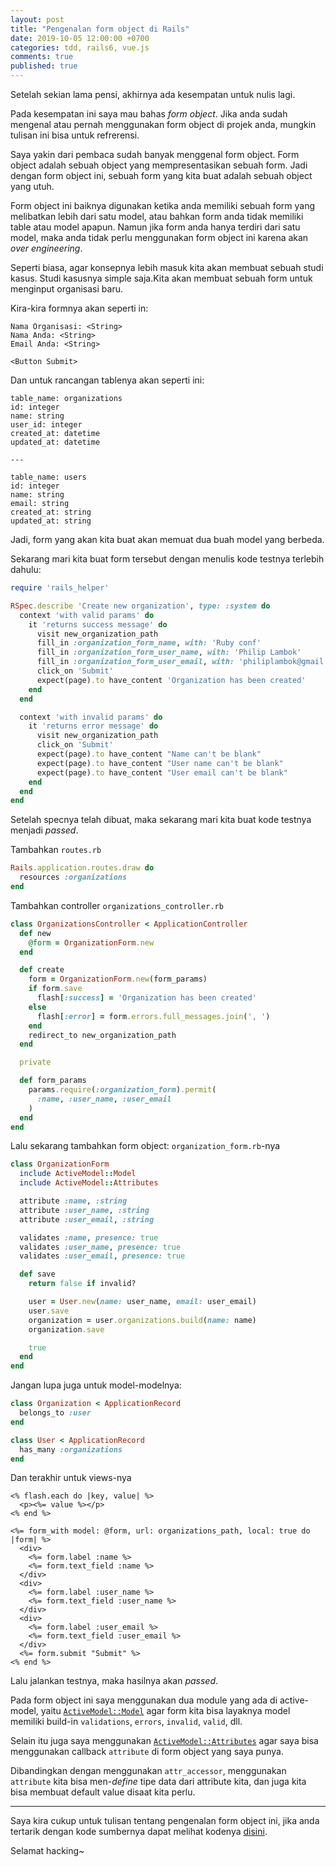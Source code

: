 ```yaml
---
layout: post
title: "Pengenalan form object di Rails"
date: 2019-10-05 12:00:00 +0700
categories: tdd, rails6, vue.js
comments: true
published: true
---
```


Setelah sekian lama pensi, akhirnya ada kesempatan untuk nulis lagi.

Pada kesempatan ini saya mau bahas *form object*. Jika anda sudah mengenal atau pernah menggunakan form object di projek anda, mungkin tulisan ini bisa untuk refrerensi.

Saya yakin dari pembaca sudah banyak menggenal form object. Form object adalah sebuah object yang mempresentasikan sebuah form. Jadi dengan form object ini, sebuah form yang kita buat adalah sebuah object yang utuh.

Form object ini baiknya digunakan ketika anda memiliki sebuah form yang melibatkan lebih dari satu model, atau bahkan form anda tidak memiliki table atau model apapun. Namun jika form anda hanya terdiri dari satu model, maka anda tidak perlu menggunakan form object ini karena akan *over engineering*.

Seperti biasa, agar konsepnya lebih masuk kita akan membuat sebuah studi kasus. Studi kasusnya simple saja.Kita akan membuat sebuah form untuk menginput organisasi baru.

Kira-kira formnya akan seperti in:

```
Nama Organisasi: <String>
Nama Anda: <String>
Email Anda: <String>

<Button Submit>
```

Dan untuk rancangan tablenya akan seperti ini:
```
table_name: organizations
id: integer
name: string
user_id: integer
created_at: datetime
updated_at: datetime

---

table_name: users
id: integer
name: string
email: string
created_at: string
updated_at: string
```

Jadi, form yang akan kita buat akan memuat dua buah model yang berbeda.


Sekarang mari kita buat form tersebut dengan menulis kode testnya terlebih dahulu:

```rb
require 'rails_helper'

RSpec.describe 'Create new organization', type: :system do
  context 'with valid params' do
    it 'returns success message' do
      visit new_organization_path
      fill_in :organization_form_name, with: 'Ruby conf'
      fill_in :organization_form_user_name, with: 'Philip Lambok'
      fill_in :organization_form_user_email, with: 'philiplambok@gmail.com'
      click_on 'Submit'
      expect(page).to have_content 'Organization has been created'
    end
  end

  context 'with invalid params' do
    it 'returns error message' do
      visit new_organization_path
      click_on 'Submit'
      expect(page).to have_content "Name can't be blank"
      expect(page).to have_content "User name can't be blank"
      expect(page).to have_content "User email can't be blank"
    end
  end
end
```

Setelah specnya telah dibuat, maka sekarang mari kita buat kode testnya menjadi *passed*.

Tambahkan `routes.rb`
```rb
Rails.application.routes.draw do
  resources :organizations
end
```

Tambahkan controller `organizations_controller.rb`
```rb
class OrganizationsController < ApplicationController
  def new
    @form = OrganizationForm.new
  end

  def create
    form = OrganizationForm.new(form_params)
    if form.save
      flash[:success] = 'Organization has been created'
    else
      flash[:error] = form.errors.full_messages.join(', ')
    end
    redirect_to new_organization_path
  end

  private

  def form_params
    params.require(:organization_form).permit(
      :name, :user_name, :user_email
    )
  end
end
```

Lalu sekarang tambahkan form object: `organization_form.rb`-nya

```rb
class OrganizationForm
  include ActiveModel::Model
  include ActiveModel::Attributes

  attribute :name, :string
  attribute :user_name, :string
  attribute :user_email, :string

  validates :name, presence: true
  validates :user_name, presence: true
  validates :user_email, presence: true

  def save
    return false if invalid?

    user = User.new(name: user_name, email: user_email)
    user.save
    organization = user.organizations.build(name: name)
    organization.save

    true
  end
end
```

Jangan lupa juga untuk model-modelnya:
```rb
class Organization < ApplicationRecord
  belongs_to :user
end

class User < ApplicationRecord
  has_many :organizations
end
```

Dan terakhir untuk views-nya

```erb
<% flash.each do |key, value| %>
  <p><%= value %></p>
<% end %>

<%= form_with model: @form, url: organizations_path, local: true do |form| %>
  <div>
    <%= form.label :name %>
    <%= form.text_field :name %>
  </div>
  <div>
    <%= form.label :user_name %>
    <%= form.text_field :user_name %>
  </div>
  <div>
    <%= form.label :user_email %>
    <%= form.text_field :user_email %>
  </div>
  <%= form.submit "Submit" %>
<% end %>
```

Lalu jalankan testnya, maka hasilnya akan *passed*.

Pada form object ini saya menggunakan dua module yang ada di active-model, yaitu [`ActiveModel::Model`](https://api.rubyonrails.org/classes/ActiveModel/Model.html) agar form kita bisa layaknya model memiliki build-in `validations`, `errors`, `invalid`, `valid`, dll.

Selain itu juga saya menggunakan [`ActiveModel::Attributes`](https://api.rubyonrails.org/classes/ActiveModel/Attributes/ClassMethods.html) agar saya bisa menggunakan callback `attribute` di form object yang saya punya.

Dibandingkan dengan menggunakan `attr_accessor`, menggunakan `attribute` kita bisa men-*define* tipe data dari attribute kita, dan juga kita bisa membuat default value disaat kita perlu.

-----
Saya kira cukup untuk tulisan tentang pengenalan form object ini, jika anda tertarik dengan kode sumbernya dapat melihat kodenya [disini](https://github.com/sugar-for-pirate-king/how-to-use-form-object).

Selamat hacking~